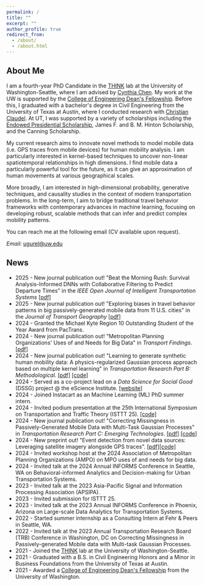 ```yaml
---
permalink: /
title: ""
excerpt: ""
author_profile: true
redirect_from: 
  - /about/
  - /about.html
---
```


<!---
<p align="center">
  <img src="https://github.com/ekinugurel/ekinugurel.github.io/blob/master/images/ekin.jpg?raw=True" alt="Photo" style="width: 300px;"/> 
</p>
-->

## About Me

I am a fourth-year PhD Candidate in the [THINK](https://sites.uw.edu/thinklab/) lab at the University of Washington-Seattle, where I am advised by [Cynthia Chen](https://www.ce.washington.edu/facultyfinder/cynthia-chen). My work at the UW is supported by the [College of Engineering Dean's Fellowship](https://www.engr.washington.edu/current/deans_scholarships#:~:text=field%20of%20study.-,To%20be%20eligible%20to%20apply%20for%20this%20fellowship%2C%20students%20must,coursework%20completed%20at%20the%20UW.). Before this, I graduated with a bachelor's degree in Civil Engineering from the University of Texas at Austin, where I conducted research with [Christian Claudel](https://www.caee.utexas.edu/people/faculty/faculty-directory/claudel). At UT, I was supported by a variety of scholarships including the [Endowed Presidential Scholarship](https://onestop.utexas.edu/scholarships/unrestricted-endowed-presidential-scholarship-ueps/), James F. and B. M. Hinton Scholarship, and the Canning Scholarship. 

My current research aims to innovate novel methods to model mobile data (i.e. GPS traces from mobile devices) for human mobility analysis. I am particularly interested in kernel-based techniques to uncover non-linear spatiotemporal relationships in high dimensions. I find mobile data a particularly powerful tool for the future, as it can give an approximation of human movements at various geographical scales. 

More broadly, I am interested in high-dimensional probability, generative techniques, and causality studies in the context of modern transportation problems. In the long-term, I aim to bridge traditional travel behavior frameworks with contemporary advances in machine learning, focusing on developing robust, scalable methods that can infer and predict complex mobility patterns.

You can reach me at the following email (CV available upon request).

*Email:* ugurel@uw.edu

## News
* 2025 - New journal publication out! "Beat the Morning Rush: Survival Analysis-Informed DNNs with Collaborative Filtering to Predict Departure Times" in the _IEEE Open Journal of Intelligent Transportation Systems_ [[pdf]](https://ieeexplore.ieee.org/document/10897825)
* 2025 - New journal publication out! "Exploring biases in travel behavior patterns in big passively-generated mobile data from 11 U.S. cities" in the _Journal of Transport Geography_ [[pdf]](https://www.sciencedirect.com/science/article/abs/pii/S096669232400317X)
* 2024 - Granted the Michael Kyte Region 10 Outstanding Student of the Year Award from PacTrans.
* 2024 - New journal publication out! "Metropolitan Planning Organizations' Uses of and Needs for Big Data" in _Transport Findings_. [[pdf]](https://findingspress.org/article/127143-metropolitan-planning-organizations-uses-of-and-needs-for-big-data?auth_token=4-DxXNJb-JBO-Bp1SiJq)
* 2024 - New journal publication out! "Learning to generate synthetic human mobility data: A physics-regularized Gaussian process approach based on multiple kernel learning" in _Transportation Research Part B: Methodological_. [[pdf]](https://www.sciencedirect.com/science/article/abs/pii/S0191261524001887) [[code]](https://github.com/ekinugurel/physics-regularized-MTGP)
* 2024 - Served as a co-project lead on a _Data Science for Social Good_ (DSSG) project @ the eScience Institute. [[website]](https://dssg24-cf-fairness.github.io/website/)
* 2024 - Joined Instacart as an Machine Learning (ML) PhD summer intern.
* 2024 - Invited podium presentation at the 25th International Symposium on Transportation and Traffic Theory (ISTTT 25). [[code]](https://github.com/ekinugurel/physics-regularized-MTGP)
* 2024 - New journal publication out! "Correcting Missingness in Passively-Generated Mobile Data with Multi-Task Gaussian Processes" in _Transportation Research Part C: Emerging Technologies_. [[pdf]](https://www.sciencedirect.com/science/article/pii/S0968090X24000445) [[code]](https://github.com/ekinugurel/GPSImpute)
* 2024 - New preprint out! "Event detection from novel data sources: Leveraging satellite imagery alongside GPS traces". [[pdf]](https://arxiv.org/abs/2401.10890)[[code]](https://github.com/ekinugurel/SatMobFusion)
* 2024 - Invited workshop host at the 2024 Association of Metropolitan Planning Organizations (AMPO) on MPO uses of and needs for big data.
* 2024 - Invited talk at the 2024 Annual INFORMS Conference in Seattle, WA on Behavioral-informed Analytics and Decision-making for Urban Transportation Systems.
* 2023 - Invited talk at the 2023 Asia-Pacific Signal and Information Processing Association (APSIPA).
* 2023 - Invited submission for ISTTT 25.
* 2023 - Invited talk at the 2023 Annual INFORMS Conference in Phoenix, Arizona on Large-scale Data Analytics for Transportation Systems.
* 2022 - Started summer internship as a Consulting Intern at Fehr & Peers in Seattle, WA.
* 2022 - Invited talk at the 2023 Annual Transportation Research Board (TRB) Conference in Washington, DC on Correcting Missingness in Passively-generated Mobile data with Multi-task Gaussian Processes.
* 2021 - Joined the [THINK](https://sites.uw.edu/thinklab/) lab at the University of Washington-Seattle.
* 2021 - Graduated with a B.S. in Civil Engineering Honors and a Minor in Business Foundations from the University of Texas at Austin.
* 2021 - Awarded a [College of Engineering Dean's Fellowship](https://www.engr.washington.edu/current/deans_scholarships#:~:text=field%20of%20study.-,To%20be%20eligible%20to%20apply%20for%20this%20fellowship%2C%20students%20must,coursework%20completed%20at%20the%20UW.) from the University of Washington.
